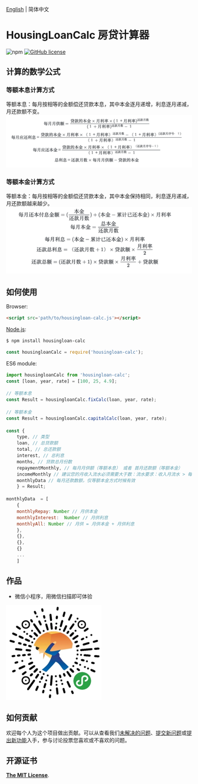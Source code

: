  [English](README-en.md) | 简体中文

# HousingLoanCalc 房贷计算器

![npm](https://img.shields.io/npm/dm/housingloan-calc.svg)  [![GitHub license](https://img.shields.io/badge/license-MIT-blue.svg)](https://github.com/watership/housing-loan-calc/blob/master/LICENSE)

## 计算的数学公式

### 等额本息计算方式

等额本息：每月按相等的金额偿还贷款本息，其中本金逐月递增，利息逐月递减，月还款额不变。
![等额本息计算方式](./images/1.png)

### 等额本金计算方式

等额本金：每月按相等的金额偿还贷款本金，其中本金保持相同，利息逐月递减，月还款额越来越少。
![等额本金计算方式](./images/2.png)

## 如何使用
Browser:

```html
<script src='path/to/housingloan-calc.js'></script>
```

[Node.js](http://nodejs.org):

```bash
$ npm install housingloan-calc
```

```javascript
const housingloanCalc = require('housingloan-calc');
```

ES6 module:

```javascript
import housingloanCalc from 'housingloan-calc';
const [loan, year, rate] = [100, 25, 4.9];

// 等额本息
const Result = housingloanCalc.fixCalc(loan, year, rate);

// 等额本金
const Result = housingloanCalc.capitalCalc(loan, year, rate);

const {
    type, // 类型
    loan, // 总贷款额
    total, // 总还款额
    interest, // 总利息
    months, // 贷款总月份数
    repaymentMonthly, // 每月月供额（等额本息） 或者 首月还款额（等额本金）
    incomeMonthly // 建议您的月收入流水必须需要大于数：流水要求：收入月流水 > 每月还款（月供） x 2
    monthlyData // 每月还款数额，仅等额本金方式时候有效
    } = Result;

monthlyData  = [
    {
    monthlyRepay: Number // 月供本金
    monthlyInterest:  Number // 月供利息
    monthlyAll: Number // 月供 = 月供本金 + 月供利息
    },
    {},
    {},
    {}
    ...
    ]

```

## 作品

- 微信小程序，用微信扫描即可体验

![xcx](./images/xcx.jpg)

## 如何贡献

欢迎每个人为这个项目做出贡献。可以从查看我们[未解决的问题](https://github.com/watership/housingLoanCalc/issues)、[提交新问题](https://github.com/watership/housingLoanCalc/issues/new?labels=bug)或[提出新功能](https://github.com/watership/housingLoanCalc/issues/new?labels=enhancement)入手，参与讨论投票您喜欢或不喜欢的问题。

## 开源证书

[**The MIT License**](LICENSE).